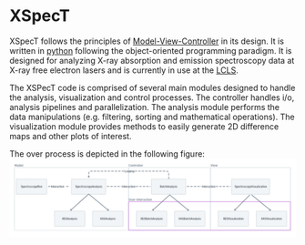 # XSpecT

XSpecT follows the principles of [Model-View-Controller](https://en.wikipedia.org/wiki/Model%E2%80%93view%E2%80%93controller) in its design. It is written in [python](https://www.python.org/) following the object-oriented programming paradigm. It is designed for analyzing X-ray absorption and emission spectroscopy data at X-ray free electron lasers and is currently in use at the [LCLS](https://lcls.slac.stanford.edu/). 

The XSPecT code is comprised of several main modules designed to handle the analysis, visualization and control processes. The controller handles i/o, analysis pipelines and parallelization. The analysis module performs the data manipulations (e.g. filtering, sorting and mathematical operations). The visualization module provides methods to easily generate 2D difference maps and other plots of interest. 

The over process is depicted in the following figure:
![](media/diagram.png)


